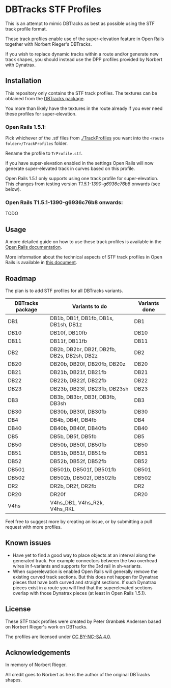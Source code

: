 
# DBTracks STF Profiles

This is an attempt to mimic DBTracks as best as possible using the STF track profile format.

These track profiles enable use of the super-elevation feature in Open Rails together with Norbert Rieger's DBTracks.

If you wish to replace dynamic tracks within a route and/or generate new track shapes, you should instead use the DPP profiles provided by Norbert with Dynatrax.


## Installation
This repository only contains the STF track profiles. The textures can be obtained from the [DBTracks package](https://the-train.de/downloads/entry/11252-dbtracks/).

You more than likely have the textures in the route already if you ever need these profiles for super-elevation.


### Open Rails 1.5.1:
Pick whichever of the .stf files from [./TrackProfiles](./TrackProfiles) you want into the `<route folder>/TrackProfiles` folder.

Rename the profile to `TrProfile.stf`.

If you have super-elevation enabled in the settings Open Rails will now generate super-elevated track in curves based on this profile.

Open Rails 1.5.1 only supports using one track profile for super-elevation. This changes from testing version _T1.5.1-1390-g6936c76b8_ onwards (see below).


### Open Rails T1.5.1-1390-g6936c76b8 onwards:
TODO


## Usage
A more detailed guide on how to use these track profiles is available in the [Open Rails documentation](https://open-rails.readthedocs.io/en/latest/options.html#superelevation). 

More information about the technical aspects of STF track profiles in Open Rails is available in [this document](https://static.openrails.org/files/OpenRails-Testing-How%20to%20Provide%20Track%20Profiles%20for%20Open%20Rails%20Dynamic%20Track.pdf).


## Roadmap

The plan is to add STF profiles for all DBTracks variants.

| DBTracks package  | Variants to do                                   | Variants done |
|-------------------|--------------------------------------------------|---------------|
| DB1               | DB1b, DB1f, DB1fb, DB1s, DB1sh, DB1z             | DB1           |
| DB10              | DB10f, DB10fb                                    | DB10          |
| DB11              | DB11f, DB11fb                                    | DB11          |
| DB2               | DB2b, DB2br, DB2f, DB2fb, DB2s, DB2sh, DB2z      | DB2           |
| DB20              | DB20b, DB20f, DB20fb, DB20z                      | DB20          |
| DB21              | DB21b, DB21f, DB21fb                             | DB21          |
| DB22              | DB22b, DB22f, DB22fb                             | DB22          |
| DB23              | DB23b, DB23f, DB23fb, DB23sh                     | DB23          |
| DB3               | DB3b, DB3br, DB3f, DB3fb, DB3sh                  | DB3           |
| DB30              | DB30b, DB30f, DB30fb                             | DB30          |
| DB4               | DB4b, DB4f, DB4fb                                | DB4           |
| DB40              | DB40b, DB40f, DB40fb                             | DB40          |
| DB5               | DB5b, DB5f, DB5fb                                | DB5           |
| DB50              | DB50b, DB50f, DB50fb                             | DB50          |
| DB51              | DB51b, DB51f, DB51fb                             | DB51          |
| DB52              | DB52b, DB52f, DB52fb                             | DB52          |
| DB501             | DB501b, DB501f, DB501fb                          | DB501         |
| DB502             | DB502b, DB502f, DB502fb                          | DB502         |
| DR2               | DR2b, DR2f, DR2fb                                | DR2           |
| DR20              | DR20f                                            | DR20          |
| V4hs              | V4hs_DB1, V4hs_R2k, V4hs_RKL                     |               |

Feel free to suggest more by creating an issue, or by submitting a pull request with more profiles.


## Known issues

- Have yet to find a good way to place objects at an interval along the generated track. For example connectors between the two overhead wires in f-variants and supports for the 3rd rail in sh-variants.
- When superelevation is enabled Open Rails will generally remove the existing curved track sections. But this does not happen for Dynatrax pieces that have both curved and straight sections. If such Dynatrax pieces exist in a route you will find that the superelevated sections overlap with those Dynatrax pieces (at least in Open Rails 1.5.1).


## License

These STF track profiles were created by Peter Grønbæk Andersen based on Norbert Rieger's work on DBTracks.

The profiles are licensed under [CC BY-NC-SA 4.0](https://creativecommons.org/licenses/by-nc-sa/4.0/).


## Acknowledgements

In memory of Norbert Rieger.

All credit goes to Norbert as he is the author of the original DBTracks shapes.